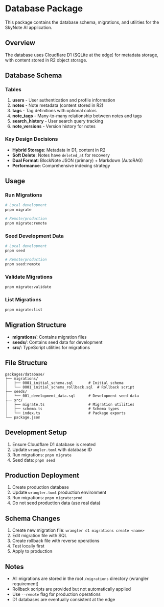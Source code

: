# Database Package

This package contains the database schema, migrations, and utilities for the SkyNote AI application.

## Overview

The database uses Cloudflare D1 (SQLite at the edge) for metadata storage, with content stored in R2 object storage.

## Database Schema

### Tables

1. **users** - User authentication and profile information
2. **notes** - Note metadata (content stored in R2)
3. **tags** - Tag definitions with optional colors
4. **note_tags** - Many-to-many relationship between notes and tags
5. **search_history** - User search query tracking
6. **note_versions** - Version history for notes

### Key Design Decisions

- **Hybrid Storage**: Metadata in D1, content in R2
- **Soft Delete**: Notes have `deleted_at` for recovery
- **Dual Format**: BlockNote JSON (primary) + Markdown (AutoRAG)
- **Performance**: Comprehensive indexing strategy

## Usage

### Run Migrations

```bash
# Local development
pnpm migrate

# Remote/production
pnpm migrate:remote
```

### Seed Development Data

```bash
# Local development
pnpm seed

# Remote/production
pnpm seed:remote
```

### Validate Migrations

```bash
pnpm migrate:validate
```

### List Migrations

```bash
pnpm migrate:list
```

## Migration Structure

- **migrations/**: Contains migration files
- **seeds/**: Contains seed data for development
- **src/**: TypeScript utilities for migrations

## File Structure

```text
packages/database/
├── migrations/
│   ├── 0001_initial_schema.sql       # Initial schema
│   └── 0001_initial_schema_rollback.sql  # Rollback script
├── seeds/
│   └── 001_development_data.sql      # Development seed data
├── src/
│   ├── migrate.ts                    # Migration utilities
│   ├── schema.ts                     # Schema types
│   └── index.ts                      # Package exports
└── package.json
```

## Development Setup

1. Ensure Cloudflare D1 database is created
2. Update `wrangler.toml` with database ID
3. Run migrations: `pnpm migrate`
4. Seed data: `pnpm seed`

## Production Deployment

1. Create production database
2. Update `wrangler.toml` production environment
3. Run migrations: `pnpm migrate:prod`
4. Do not seed production data (use real data)

## Schema Changes

1. Create new migration file: `wrangler d1 migrations create <name>`
2. Edit migration file with SQL
3. Create rollback file with reverse operations
4. Test locally first
5. Apply to production

## Notes

- All migrations are stored in the root `/migrations` directory (wrangler requirement)
- Rollback scripts are provided but not automatically applied
- Use `--remote` flag for production operations
- D1 databases are eventually consistent at the edge